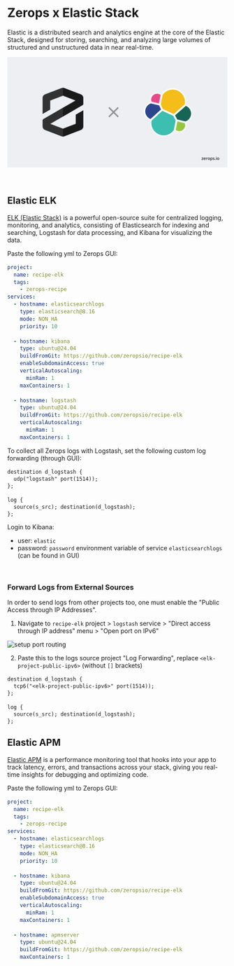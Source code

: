 # Zerops x Elastic Stack

Elastic is a distributed search and analytics engine at the core of the Elastic Stack, designed for storing, searching, and analyzing large volumes of structured and unstructured data in near real-time.

![elastic](https://github.com/zeropsio/recipe-shared-assets/blob/main/covers/svg/cover-elastic.svg)

<br/>

## Elastic ELK

[ELK (Elastic Stack)](https://www.elastic.co/elastic-stack/) is a powerful open-source suite for centralized logging, monitoring, and analytics, consisting of Elasticsearch for indexing and searching, Logstash for data processing, and Kibana for visualizing the data.

Paste the following yml to Zerops GUI:
```yaml
project:
  name: recipe-elk
  tags:
    - zerops-recipe
services:
  - hostname: elasticsearchlogs
    type: elasticsearch@8.16
    mode: NON_HA
    priority: 10

  - hostname: kibana
    type: ubuntu@24.04
    buildFromGit: https://github.com/zeropsio/recipe-elk
    enableSubdomainAccess: true
    verticalAutoscaling:
      minRam: 1
    maxContainers: 1

  - hostname: logstash
    type: ubuntu@24.04
    buildFromGit: https://github.com/zeropsio/recipe-elk
    verticalAutoscaling:
      minRam: 1
    maxContainers: 1
```

To collect all Zerops logs with Logstash, set the following custom log forwarding (through GUI):
```
destination d_logstash {
  udp("logstash" port(1514));
};

log {
  source(s_src); destination(d_logstash);
};
```

Login to Kibana:
- user: `elastic`
- password: `password` environment variable of service `elasticsearchlogs` (can be found in GUI)

<br/>

### Forward Logs from External Sources
In order to send logs from other projects too, one must enable the "Public Access through IP Addresses".
1. Navigate to `recipe-elk` project > `logstash` service > "Direct access through IP address" menu > "Open port on IPv6"

![setup port routing](public-port-routing-setup.png)

2. Paste this to the logs source project "Log Forwarding", replace `<elk-project-public-ipv6>` (without `[]` brackets)
```
destination d_logstash {
  tcp6("<elk-project-public-ipv6>" port(1514));
};

log {
  source(s_src); destination(d_logstash);
};
```

## Elastic APM

[Elastic APM](https://www.elastic.co/what-is/application-performance-monitoring) is a performance monitoring tool that hooks into your app to track latency, errors, and transactions across your stack, giving you real-time insights for debugging and optimizing code.

Paste the following yml to Zerops GUI:
```yaml
project:
  name: recipe-elk
  tags:
    - zerops-recipe
services:
  - hostname: elasticsearchlogs
    type: elasticsearch@8.16
    mode: NON_HA
    priority: 10

  - hostname: kibana
    type: ubuntu@24.04
    buildFromGit: https://github.com/zeropsio/recipe-elk
    enableSubdomainAccess: true
    verticalAutoscaling:
      minRam: 1
    maxContainers: 1

  - hostname: apmserver
    type: ubuntu@24.04
    buildFromGit: https://github.com/zeropsio/recipe-elk
    maxContainers: 1
```
